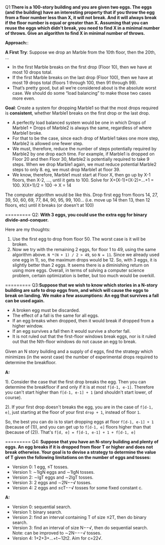 Q1:**There is a 100-story building and you are given two eggs. The eggs (and the building) have an interesting property that if you throw the egg from a floor number less than X, it will not break. And it will always break if the floor number is equal or greater than X. Assuming that you can reuse the eggs which didn't break, you need to find X in 
a minimal number of throws. Give an algorithm to find X in minimal number of throws.**

**Approach:**:

**A First Try**: Suppose we drop an Marble from the 10th floor, then the 20th, …

- In the first Marble breaks on the first drop (Floor 10), then we have at most 10 drops total.
- If the first Marble breaks on the last drop (Floor 100), then we have at most 19 drops total (floors 1 through 100, then 91 through 99).
- That’s pretty good, but all we’re considered about is the absolute worst case. We should do some “load balancing” to make those two cases more even.

**Goal**: Create a system for dropping Marble1 so that the most drops required is **consistent**, whether Marble1 breaks on the first drop or the last drop.

- A perfectly load balanced system would be one in which Drops of Marble1 + Drops of Marble2 is always the same, regardless of where Marble1 broke.
- For that to be the case, since each drop of Marble1 takes one more step, Marble2 is allowed one fewer step.
- We must, therefore, reduce the number of steps potentially required by Marble2 by one drop each time. For example, if Marble1 is dropped on Floor 20 and then Floor 30, Marble2 is potentially required to take 9 steps. When we drop Marble1 again, we must reduce potential Marble2 steps to only 8. eg, we must drop Marble1 at floor 39.
- We know, therefore, Marble1 must start at Floor X, then go up by X-1 floors, then X-2, …, until it gets to 100.
  Solve for X+(X-1)+(X-2)+…+1 = 100. X(X+1)/2 = 100 -> X = 14

The computer algorithm would be like this. Drop first egg from floors 14, 27, 39, 50, 60, 69, 77, 84, 90, 95, 99, 100... 
(i.e. move up 14 then 13, then 12 floors, etc) until it breaks (or doesn't at 100)

=========
Q2: **With 3 eggs, you could use the extra egg for binary divide-and-conquer.**

Here are my thoughts:

1. Use the first egg to drop from floor 50. The worst case is it will be broken.
2. Now we try with the remaining 2 eggs, for floor 1 to 49, using the same algorithm above.
`N *(N + 1) / 2 > 49`, so `N = 11`. Since we already used one egg in 1), so, the maximum drops would be 12.
So, with 3 eggs, it is slightly better than 2 eggs. It seems there is a diminishing return on using more eggs.
Overall, in terms of solving a computer science problem, certain optimization is better, but too much would be overkill.


=========
Q3:**Suppose that we wish to know which stories in a N-story building are safe to drop eggs from, and which will
cause the eggs to break on landing. We make a few assumptions: An egg that survives a fall can be used again.**
- A broken egg must be discarded.
- The effect of a fall is the same for all eggs.
- If an egg breaks when dropped, then it would break if dropped from a higher window.
- If an egg survives a fall then it would survive a shorter fall.
- It is not ruled out that the first-floor windows break eggs, nor is it ruled out that the Nth-floor windows do not cause an egg to break.

Given an N story building and a supply of d eggs, ﬁnd the strategy which minimizes (in the worst case) the number of 
experimental drops required to determine the breakﬂoor.

**A:**

1). Consider the case that the first drop breaks the egg. Then you can determine the breakfloor if and only if it is at most `f[d-1, e-1]`. Therefore you can't start higher than `f[d-1, e-1] + 1` (and shouldn't start lower, of course).

2). If your first drop doesn't breaks the egg, you are in the case of `f[d-1, e]`, just starting at the floor of your first `drop + 1`, instead of floor `1`.

So, the best you can do is to start dropping eggs at floor `f[d-1, e-1] + 1` (because of (1)), 
and you can get up to `f[d-1, e]` floors higher than that (because of (2)). That's `f[d, e] = f[d-1, e-1] + 1 + f[d-1, e]`

=========
Q4: **Suppose that you have an N-story building and plenty of eggs. An egg breaks if it is dropped from floor T or higher and does not break otherwise. Your goal is to devise a strategy to determine the value of T given the following limitations on the number of eggs and tosses:**
- Version 0: 1 egg, ≤T tosses.
- Version 1: ∼1lgN eggs and ∼1lgN tosses.
- Version 2: ∼lgT eggs and ∼2lgT tosses.
- Version 3: 2 eggs and ∼2N−−√ tosses.
- Version 4: 2 eggs and ≤cT−−√ tosses for some fixed constant c.

**A:**
+ Version 0: sequential search.
+ Version 1: binary search.
+ Version 2: find an interval containing T of size ≤2T, then do binary search.
+ Version 3: find an interval of size N−−√, then do sequential search. Note: can be improved to ∼2N−−−√ tosses.
+ Version 4: 1+2+3+…+t∼12t2. Aim for c=22√.

